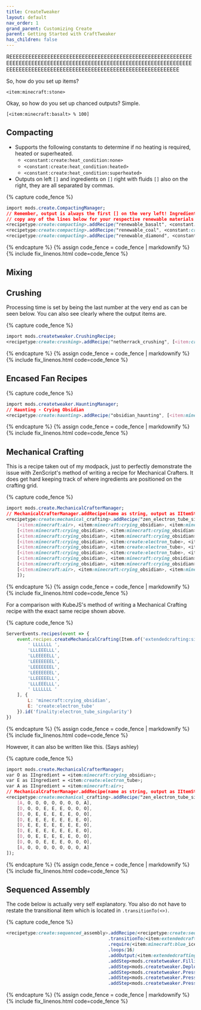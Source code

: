```yaml
---
title: CreateTweaker
layout: default
nav_order: 1
grand_parent: Customizing Create
parent: Getting Started with CraftTweaker
has_children: false
---
```


REEEEEEEEEEEEEEEEEEEEEEEEEEEEEEEEEEEEEEEEEEEEEEEEEEEEEEEEEEEEEEEEEEEEEEEEEEEEEEEEEEEEEEEEEEEEEEEEEEEEEEEEEEEEEEEEEEEEEEEEEEEEEEEEEEEEEEEEEEEEEEEEEEEEEEEEEEEEEEEEEEEEEEEEEEEE

So, how do you set up items?

`<item:minecraft:stone>`

Okay, so how do you set up chanced outputs? Simple.

`[<item:minecraft:basalt> % 100]`


## Compacting

- Supports the following constants to determine if no heating is required, heated or superheated.
  - `<constant:create:heat_condition:none>`
  - `<constant:create:heat_condition:heated>`
  - `<constant:create:heat_condition:superheated>`
- Outputs on left `[]` and ingredients on `[]` right with fluids `[]` also on the right, they are all separated by commas.

{% capture code_fence %}
```css
import mods.create.CompactingManager;
// Remember, output is always the first [] on the very left! Ingredients are grouped on the right side.
// copy any of the lines below for your respective renewable materials
<recipetype:create:compacting>.addRecipe("renewable_basalt", <constant:create:heat_condition:none>, [<item:minecraft:basalt> % 100], [<item:minecraft:blue_ice> * 1], [<fluid:minecraft:lava> * 500], 100);
<recipetype:create:compacting>.addRecipe("renewable_coal", <constant:create:heat_condition:heated>, [<item:minecraft:coal>], [<item:minecraft:dried_kelp_block> * 9], [<fluid:minecraft:lava> * 25]);
<recipetype:create:compacting>.addRecipe("renewable_diamond", <constant:create:heat_condition:superheated>, [<item:minecraft:diamond>], [<item:minecraft:coal_block> * 9], [<fluid:minecraft:lava> * 1000]);
```
{% endcapture %}
{% assign code_fence = code_fence | markdownify %}
{% include fix_linenos.html code=code_fence %}

## Mixing

## Crushing
Processing time is set by being the last number at the very end as can be seen below. You can also see clearly where the output items are.

{% capture code_fence %}
```css
import mods.createtweaker.CrushingRecipe;
<recipetype:create:crushing>.addRecipe("netherrack_crushing", [<item:create:cinder_flour>, <item:create:cinder_flour> % 50, <item:minecraft:netherite_scrap> % 0.002], <item:minecraft:netherrack>, 250);
```
{% endcapture %}
{% assign code_fence = code_fence | markdownify %}
{% include fix_linenos.html code=code_fence %}

## Encased Fan Recipes

{% capture code_fence %}
```css
import mods.createtweaker.HauntingManager;
// Haunting - Crying Obsidian
<recipetype:create:haunting>.addRecipe("obsidian_haunting", [<item:minecraft:crying_obsidian>], <item:minecraft:obsidian>);
```
{% endcapture %}
{% assign code_fence = code_fence | markdownify %}
{% include fix_linenos.html code=code_fence %}

## Mechanical Crafting
This is a recipe taken out of my modpack, just to perfectly demonstrate the issue with ZenScript's method of writing a recipe for Mechanical Crafters. It does get hard keeping track of where ingredients are positioned on the crafting grid.

{% capture code_fence %}
```css
import mods.create.MechanicalCrafterManager;
// MechanicalCrafterManager.addRecipe(name as string, output as IItemStack, ingredients as IIngredient[][]) as void
<recipetype:create:mechanical_crafting>.addRecipe("zen_electron_tube_singularity", (<item:extendedcrafting:singularity>.withTag({Id: "extendedcrafting:electron_tube"}) * 1), [
    [<item:minecraft:air>, <item:minecraft:crying_obsidian>, <item:minecraft:crying_obsidian>, <item:minecraft:crying_obsidian>, <item:minecraft:crying_obsidian>, <item:minecraft:crying_obsidian>, <item:minecraft:crying_obsidian>, <item:minecraft:crying_obsidian>, <item:minecraft:air>], 
    [<item:minecraft:crying_obsidian>, <item:minecraft:crying_obsidian>, <item:minecraft:crying_obsidian>, <item:create:electron_tube>, <item:create:electron_tube>, <item:create:electron_tube>, <item:minecraft:crying_obsidian>, <item:minecraft:crying_obsidian>, <item:minecraft:crying_obsidian>], 
    [<item:minecraft:crying_obsidian>, <item:minecraft:crying_obsidian>, <item:create:electron_tube>, <item:create:electron_tube>, <item:create:electron_tube>, <item:create:electron_tube>, <item:create:electron_tube>, <item:minecraft:crying_obsidian>, <item:minecraft:crying_obsidian>],
    [<item:minecraft:crying_obsidian>, <item:create:electron_tube>, <item:create:electron_tube>, <item:create:electron_tube>, <item:create:electron_tube>, <item:create:electron_tube>, <item:create:electron_tube>, <item:create:electron_tube>, <item:minecraft:crying_obsidian>,],
    [<item:minecraft:crying_obsidian>, <item:create:electron_tube>, <item:create:electron_tube>, <item:create:electron_tube>, <item:create:electron_tube>, <item:create:electron_tube>, <item:create:electron_tube>, <item:create:electron_tube>, <item:minecraft:crying_obsidian>,],
    [<item:minecraft:crying_obsidian>, <item:create:electron_tube>, <item:create:electron_tube>, <item:create:electron_tube>, <item:create:electron_tube>, <item:create:electron_tube>, <item:create:electron_tube>, <item:create:electron_tube>, <item:minecraft:crying_obsidian>,],
    [<item:minecraft:crying_obsidian>, <item:minecraft:crying_obsidian>, <item:create:electron_tube>, <item:create:electron_tube>, <item:create:electron_tube>, <item:create:electron_tube>, <item:create:electron_tube>, <item:minecraft:crying_obsidian>, <item:minecraft:crying_obsidian>],
    [<item:minecraft:crying_obsidian>, <item:minecraft:crying_obsidian>, <item:minecraft:crying_obsidian>, <item:create:electron_tube>, <item:create:electron_tube>, <item:create:electron_tube>, <item:minecraft:crying_obsidian>, <item:minecraft:crying_obsidian>, <item:minecraft:crying_obsidian>], 
    [<item:minecraft:air>, <item:minecraft:crying_obsidian>, <item:minecraft:crying_obsidian>, <item:minecraft:crying_obsidian>, <item:minecraft:crying_obsidian>, <item:minecraft:crying_obsidian>, <item:minecraft:crying_obsidian>, <item:minecraft:crying_obsidian>, <item:minecraft:air>], 
    ]);
```
{% endcapture %}
{% assign code_fence = code_fence | markdownify %}
{% include fix_linenos.html code=code_fence %}

For a comparison with KubeJS's method of writing a Mechanical Crafting recipe with the exact same recipe shown above.

{% capture code_fence %}
```js
ServerEvents.recipes(event => {
    event.recipes.createMechanicalCrafting(Item.of('extendedcrafting:singularity', '{Id:"extendedcrafting:electron_tube"}'), [
        ' LLLLLLL ',
        'LLLEEELLL',
        'LLEEEEELL',
        'LEEEEEEEL',
        'LEEEEEEEL',
        'LEEEEEEEL',
        'LLEEEEELL',
        'LLLEEELLL',
        ' LLLLLLL '
    ], {
        L: 'minecraft:crying_obsidian',
        E: 'create:electron_tube'
    }).id('finality:electron_tube_singularity')
})
```
{% endcapture %}
{% assign code_fence = code_fence | markdownify %}
{% include fix_linenos.html code=code_fence %}

However, it can also be written like this. (Says ashley)

{% capture code_fence %}
```css
import mods.create.MechanicalCrafterManager;
var O as IIngredient = <item:minecraft:crying_obsidian>;
var E as IIngredient = <item:create:electron_tube>;
var A as IIngredient = <item:minecraft:air>;
// MechanicalCrafterManager.addRecipe(name as string, output as IItemStack, ingredients as IIngredient[][]) as void
<recipetype:create:mechanical_crafting>.addRecipe("zen_electron_tube_singularity", (<item:extendedcrafting:singularity>.withTag({Id: "extendedcrafting:electron_tube"}) * 1), [
    [A, O, O, O, O, O, O, O, A],
    [O, O, O, E, E, E, O, O, O],
    [O, O, E, E, E, E, E, O, O],
    [O, E, E, E, E, E, E, E, O],
    [O, E, E, E, E, E, E, E, O],
    [O, E, E, E, E, E, E, E, O],
    [O, O, E, E, E, E, E, O, O],
    [O, O, O, E, E, E, O, O, O],
    [A, O, O, O, O, O, O, O, A]
]);
```
{% endcapture %}
{% assign code_fence = code_fence | markdownify %}
{% include fix_linenos.html code=code_fence %}

## Sequenced Assembly
The code below is actually very self explanatory. You also do not have to restate the transitional item which is located in `.transitionTo(<>)`.

{% capture code_fence %}
```css
<recipetype:create:sequenced_assembly>.addRecipe(<recipetype:create:sequenced_assembly>.builder("seq_blue_ice_singularity")
                                      .transitionTo(<item:extendedcrafting:singularity>)
                                      .require(<item:minecraft:blue_ice>)
                                      .loops(16)
                                      .addOutput(<item:extendedcrafting:singularity>.withTag({Id: "extendedcrafting:blue_ice"}) * 1, 100)
                                      .addStep<mods.createtweaker.FillingRecipe>((rb) => rb.require(<fluid:minecraft:water> * 25))
                                      .addStep<mods.createtweaker.DeployerApplicationRecipe>((rb) => rb.require(<item:minecraft:blue_ice>))
                                      .addStep<mods.createtweaker.PressingRecipe>((rb) => rb.require(<item:extendedcrafting:singularity>))
                                      .addStep<mods.createtweaker.PressingRecipe>((rb) => rb.require(<item:extendedcrafting:singularity>))
                                      .addStep<mods.createtweaker.PressingRecipe>((rb) => rb.require(<item:extendedcrafting:singularity>)));
```
{% endcapture %}
{% assign code_fence = code_fence | markdownify %}
{% include fix_linenos.html code=code_fence %}